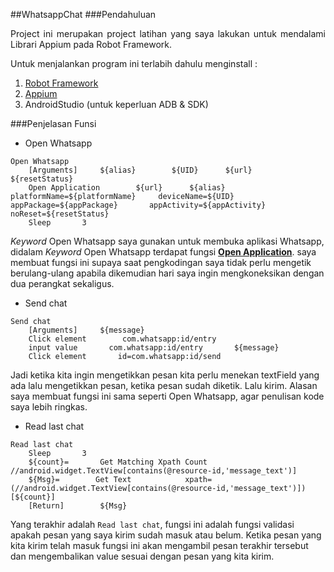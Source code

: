 ##WhatsappChat
###Pendahuluan
<div style="text-align:justify">Project ini merupakan project latihan yang saya lakukan untuk mendalami Librari Appium pada Robot Framework.

Untuk menjalankan program ini terlabih dahulu menginstall :</div>

1. [Robot Framework](https://github.com/robotframework/RIDE/wiki/Installation-Instructions)
2. [Appium](https://www.youtube.com/watch?v=x-hBpgM5je8)
3. AndroidStudio (untuk keperluan ADB & SDK)

###Penjelasan Funsi
- Open Whatsapp
```robot framework
Open Whatsapp
    [Arguments]     ${alias}        ${UID}      ${url}      ${resetStatus}
    Open Application        ${url}      ${alias}       platformName=${platformName}     deviceName=${UID}     appPackage=${appPackage}       appActivity=${appActivity}       noReset=${resetStatus}
    Sleep       3 
```
*Keyword* Open Whatsapp saya gunakan untuk membuka aplikasi Whatsapp, didalam *Keyword* Open Whatsapp terdapat fungsi **[Open Application](https://serhatbolsu.github.io/robotframework-appiumlibrary/AppiumLibrary.html#Open%20Application)**.
saya membuat fungsi ini supaya saat pengkodingan saya tidak perlu mengetik berulang-ulang apabila dikemudian hari saya ingin mengkoneksikan dengan dua perangkat sekaligus.

- Send chat
```robot framework
Send chat
    [Arguments]     ${message}
    Click element        com.whatsapp:id/entry
    input value       com.whatsapp:id/entry       ${message}
    Click element       id=com.whatsapp:id/send
```
Jadi ketika kita ingin mengetikkan pesan kita perlu menekan textField yang ada lalu mengetikkan pesan, ketika pesan sudah diketik. Lalu kirim.
Alasan saya membuat fungsi ini sama seperti Open Whatsapp, agar penulisan kode saya lebih ringkas.

- Read last chat
```robot framework
Read last chat
    Sleep       3
    ${count}=       Get Matching Xpath Count        //android.widget.TextView[contains(@resource-id,'message_text')]
    ${Msg}=        Get Text            xpath=(//android.widget.TextView[contains(@resource-id,'message_text')])[${count}]
    [Return]        ${Msg}
```
Yang terakhir adalah `Read last chat`, fungsi ini adalah fungsi validasi apakah pesan yang saya kirim sudah masuk atau belum.
Ketika pesan yang kita kirim telah masuk fungsi ini akan mengambil pesan terakhir tersebut dan mengembalikan value sesuai dengan pesan yang kita kirim.